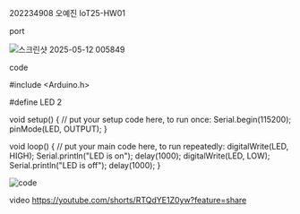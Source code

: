 202234908 오예진
IoT25-HW01

port

![스크린샷 2025-05-12 005849](https://github.com/user-attachments/assets/e988c936-9f22-4381-b278-e489e25e17c9)


code

#include <Arduino.h>

#define LED 2

void setup() {
  // put your setup code here, to run once:
  Serial.begin(115200);
  pinMode(LED, OUTPUT);
}

void loop() {
  // put your main code here, to run repeatedly:
  digitalWrite(LED, HIGH);
  Serial.println("LED is on");
  delay(1000);
  digitalWrite(LED, LOW);
  Serial.println("LED is off");
  delay(1000);
}

![code](https://github.com/user-attachments/assets/899dd3e5-4b12-486f-b9e5-8ebe61d292cc)


video
https://youtube.com/shorts/RTQdYE1Z0yw?feature=share
